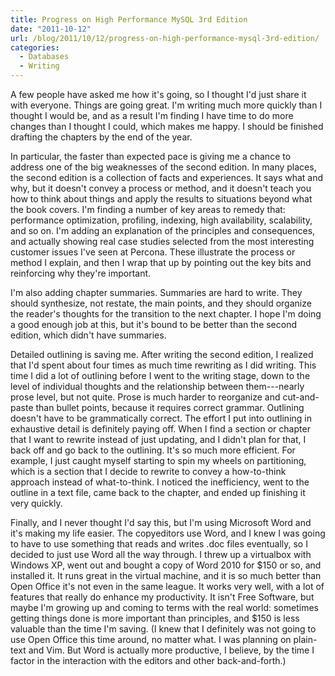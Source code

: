 ```yaml
---
title: Progress on High Performance MySQL 3rd Edition
date: "2011-10-12"
url: /blog/2011/10/12/progress-on-high-performance-mysql-3rd-edition/
categories:
  - Databases
  - Writing
---
```

A few people have asked me how it's going, so I thought I'd just share it with everyone. Things are going great. I'm writing much more quickly than I thought I would be, and as a result I'm finding I have time to do more changes than I thought I could, which makes me happy. I should be finished drafting the chapters by the end of the year.

In particular, the faster than expected pace is giving me a chance to address one of the big weaknesses of the second edition. In many places, the second edition is a collection of facts and experiences. It says what and why, but it doesn't convey a process or method, and it doesn't teach you how to think about things and apply the results to situations beyond what the book covers. I'm finding a number of key areas to remedy that: performance optimization, profiling, indexing, high availability, scalability, and so on. I'm adding an explanation of the principles and consequences, and actually showing real case studies selected from the most interesting customer issues I've seen at Percona. These illustrate the process or method I explain, and then I wrap that up by pointing out the key bits and reinforcing why they're important.

I'm also adding chapter summaries. Summaries are hard to write. They should synthesize, not restate, the main points, and they should organize the reader's thoughts for the transition to the next chapter. I hope I'm doing a good enough job at this, but it's bound to be better than the second edition, which didn't have summaries.

Detailed outlining is saving me. After writing the second edition, I realized that I'd spent about four times as much time rewriting as I did writing. This time I did a lot of outlining before I went to the writing stage, down to the level of individual thoughts and the relationship between them---nearly prose level, but not quite. Prose is much harder to reorganize and cut-and-paste than bullet points, because it requires correct grammar. Outlining doesn't have to be grammatically correct. The effort I put into outlining in exhaustive detail is definitely paying off. When I find a section or chapter that I want to rewrite instead of just updating, and I didn't plan for that, I back off and go back to the outlining. It's so much more efficient. For example, I just caught myself starting to spin my wheels on partitioning, which is a section that I decide to rewrite to convey a how-to-think approach instead of what-to-think. I noticed the inefficiency, went to the outline in a text file, came back to the chapter, and ended up finishing it very quickly.

Finally, and I never thought I'd say this, but I'm using Microsoft Word and it's making my life easier. The copyeditors use Word, and I knew I was going to have to use something that reads and writes .doc files eventually, so I decided to just use Word all the way through. I threw up a virtualbox with Windows XP, went out and bought a copy of Word 2010 for $150 or so, and installed it. It runs great in the virtual machine, and it is so much better than Open Office it's not even in the same league. It works very well, with a lot of features that really do enhance my productivity. It isn't Free Software, but maybe I'm growing up and coming to terms with the real world: sometimes getting things done is more important than principles, and $150 is less valuable than the time I'm saving. (I knew that I definitely was not going to use Open Office this time around, no matter what. I was planning on plain-text and Vim. But Word is actually more productive, I believe, by the time I factor in the interaction with the editors and other back-and-forth.)


